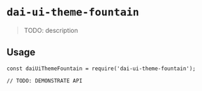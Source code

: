 # `dai-ui-theme-fountain`

> TODO: description

## Usage

```
const daiUiThemeFountain = require('dai-ui-theme-fountain');

// TODO: DEMONSTRATE API
```
